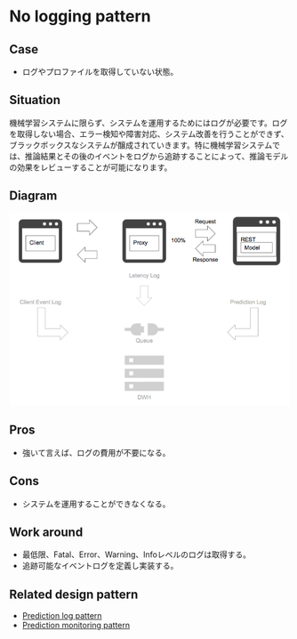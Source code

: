 # No logging pattern

## Case
- ログやプロファイルを取得していない状態。

## Situation
機械学習システムに限らず、システムを運用するためにはログが必要です。ログを取得しない場合、エラー検知や障害対応、システム改善を行うことができず、ブラックボックスなシステムが醸成されていきます。特に機械学習システムでは、推論結果とその後のイベントをログから追跡することによって、推論モデルの効果をレビューすることが可能になります。

## Diagram
![diagram](diagram.png)


## Pros
- 強いて言えば、ログの費用が不要になる。

## Cons
- システムを運用することができなくなる。

## Work around
- 最低限、Fatal、Error、Warning、Infoレベルのログは取得する。
- 追跡可能なイベントログを定義し実装する。

## Related design pattern
- [Prediction log pattern](./../../Prediction-log-pattern/design_ja.md)
- [Prediction monitoring pattern](./../../Prediction-monitoring-pattern/design_ja.md)